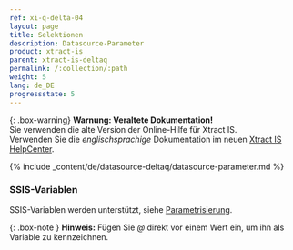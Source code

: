```yaml
---
ref: xi-q-delta-04
layout: page
title: Selektionen
description: Datasource-Parameter
product: xtract-is
parent: xtract-is-deltaq
permalink: /:collection/:path
weight: 5
lang: de_DE
progressstate: 5
---
```


{: .box-warning}
**Warnung: Veraltete Dokumentation!** <br>
Sie verwenden die alte Version der Online-Hilfe für Xtract IS.<br>
Verwenden Sie die *englischsprachige* Dokumentation im neuen [Xtract IS HelpCenter](https://helpcenter.theobald-software.com/xtract-is/documentation/introduction/).

{% include _content/de/datasource-deltaq/datasource-parameter.md %}

### SSIS-Variablen

SSIS-Variablen werden unterstützt, siehe [Parametrisierung](./parametrisierung). 

{: .box-note }
**Hinweis:** Fügen Sie *@* direkt vor einem Wert ein, um ihn als Variable zu kennzeichnen.